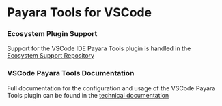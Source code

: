 # Payara Tools for VSCode

### Ecosystem Plugin Support
Support for the VSCode IDE Payara Tools plugin is handled in the [Ecosystem Support Repository](https://github.com/payara/ecosystem-support)

### VSCode Payara Tools Documentation
Full documentation for the configuration and usage of the VSCode Payara Tools plugin can be found in the [technical documentation](https://docs.payara.fish/community/docs/Technical%20Documentation/Ecosystem/IDE%20Integration/VSCode%20Extension/Overview.html)
